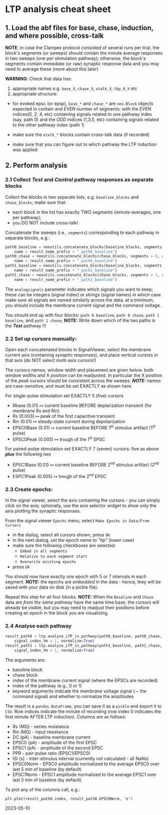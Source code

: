 # LTP analysis cheat sheet

## 1. Load the abf files for base, chase, induction, and where possible, cross-talk

**NOTE**: in case the Clampex protocol consisted of several runs per trial, the 
 block's segments (or sweeps) should contain the minute average responses in
 two sweeps (one per stimulation pathway); otherwise, the block's segments
 contain immediate (or raw) synaptic response data and you may need to average
 these (more about this later)

 **WARNING**: Check that data has:
     
1. appropriate names e.g. `base_X`, `chase_X`, `xtalk_X`, `tbp_0_X` etc
2. appropriate structure:

* for evoked epsc (or epsp), `base_*` and `chase_*` are `neo.Block` objects expected to contain and *EVEN* number of segments: with the *EVEN* indices(0, 2, 4, etc) containing signals related to one pathway index (say, path 0) and the *ODD* indices (1,3,5, etc) containing signals related to the other pathway index (path 1)

* make sure the `xtalk_*` blocks contain cross-talk data (if recorded)

* make sure that you can figure out to which pathway the LTP induction was applied


## 2. Perform analysis

### 2.1 Collect ***Test*** and ***Control*** pathway responses as separate blocks

Collect the blocks in two separate lists, e.g. `baseline_blocks` and `chase_blocks`; make sure that:
* each block in the list has exactly TWO segments (minute-averages, one per pathway); 
* you DO NOT include cross-talk!

Concatenate the sweeps (i.e., `segments`) corresponding to each pathway in separate blocks, e.g.:
```python
path0_baseline = neoutils.concatenate_blocks(baseline_blocks, segments = 0, analogsignals = [0,1,2], \
    name = result_name_prefix + "_path0_baseline")
path0_chase = neoutils.concatenate_blocks(chase_blocks, segments = 0, analogsignals = [0,1,2], \
    name = result_name_prefix + "_path0_baseline")
path1_baseline = neoutils.concatenate_blocks(baseline_blocks, segments = 1, analogsignals = [0,1,2], \
    name = result_name_prefix + "_path1_baseline")
path1_chase = neoutils.concatenate_blocks(chase_blocks, segments = 1, analogsignals = [0,1,2], \
    name = result_name_prefix + "_path1_baseline")
```

The `analogsignals` parameter indicates which signals you want to keep; these can be integers (signal index) or strings (signal names) in which case make sure all signals are named similarly across the data; at a minimum, you should include the membrane current signal and the command voltage.
    
You should end up with four blocks: `path 0 baseline`, `path 0 chase`, `path 1 baseline`, and `path 1 chase`; **NOTE:** Write down which of the two paths is the ***Test*** pathway !!!

### 2.2 Set up cursors manually:
Open each concatenated blocks in SignalViewer, select the membrane current axis (containing synaptic responses), and place vertical cursors in that axis (do NOT select multi-axis cursors!)

The cursors names, window width and placement are given below. both window widths and X position can be readjusted. In particular the X position of the *peak* cursors should be consistent across the sweeps. ***NOTE:*** names are case-sensitive, and must be set EXACTLY as shown here.

For single-pulse stimulation set EXACTLY 5 (five) cursors

   * Rbase (0.01) ↦ current baseline BEFORE deplarization transient (for membrane Rs and Rin)
   * Rs (0.003) ↦ peak of the first capacitive transient 
   * Rin (0.01) ↦ steady-state current during depolarization
   * EPSC0Base (0.01) ↦ current baseline BEFORE 1<sup>st</sup> stimulus artifact (1<sup>st</sup> pulse)
   * EPSC0Peak (0.005) ↦ trough of the 1<sup>st</sup> EPSC

For paired-pulse stimulation set EXACTLY 7 (seven) cursors: five as above ***plus*** the following two

   * EPSC1Base (0.01) ↦ current baseline BEFORE 2<sup>nd</sup> stimulus artifact (2<sup>nd</sup> pulse)
   * ESPC1Peak (0.005) ↦ trough of the 2<sup>nd</sup> EPSC

        
### 2.3 Create epochs:
In the signal viewer, select the axis containing the cursors - you can simply click on the axis; optionally, use the axis selector widget to show only the axis plotting the synaptic responses.

From the signal viewer `Epochs` menu, select `Make Epochs in Data/From Cursors`

   * in the dialog, select all cursors shown, press `OK`
   * in the next dialog, *set the epoch name to "ltp"* (lower case)
   * make sure the following checkboxes are selected: 
       * `Embed in all segments` 
       * `Relative to each segment start`
       * `Overwrite existing epochs`
   * press `OK`

You should now have exactly *one* epoch with 5 or 7 intervals in each segment. **NOTE:** the epochs are *embedded* in the data - hence, they will be saved with your data on disk (in a pickle file).

Repeat this step for all four blocks. **NOTE:** When the `Baseline` and `Chase` data are *from the same pathway* have the same time base, the cursors will already be visible, but you may need to readjust their positions before creating an epoch in the block you are visualizing.

### 2.4 Analyse each pathway
```python
result_path0 = ltp.analyse_LTP_in_pathway(path0_baseline, path0_chase, 0, 0, \
    signal_index_Vm = 1, normalize=True)
result_path1 = ltp.analyse_LTP_in_pathway(path1_baseline, path1_chase, 0, 1, \
    signal_index_Vm = 1, normalize=True)
```

The arguments are:

* baseline block
* chase block
* index of the membrane current signal (where the EPSCs are recorded)
* index of the pathway (e.g., 0 or 1)
* keyword arguments indicate the membrane voltage signal (∼ the command signal) and whether to normalize the amplitudes

The result is a `pandas.DataFrame`; you can save it as a `pickle` and export it to `CSV`. Row indices indicate the minute of recording (row index 0 indicates the first minute AFTER LTP induction). Columns are as follows:

* Rs    (MΩ) - series resistance 
* Rin   (MΩ) - input resistance
* DC    (pA) - baseline membrane current
* EPSC0 (pA) - amplitude of the first EPSC
* EPSC1 (pA) - amplitude of the second EPSC
* PPR        - pair-pulse ratio (EPSC1/EPSC0)
* ISI   (s)  - inter-stimulus interval (currently not calculated - all NaNs)
* EPSC0Norm  - EPSC0 amplitude normalized to the average EPSC0 over last 5 min of baseline (by default)
* EPSC1Norm  - EPSC1 amplitude normalized to the average EPSC1 over last 5 min of baseline (by default)

To plot any of the columns call, e.g.:
```
plt.plot(result_path0.index, result_path0.EPSC0Norm, 'o')
```
       
        
2023-05-10


